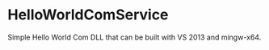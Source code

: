 HelloWorldComService
====================

Simple Hello World Com DLL that can be built with VS 2013 and mingw-x64. 
